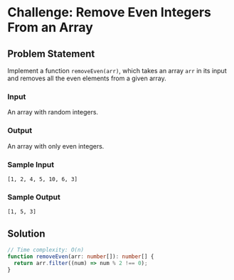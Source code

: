 # Challenge: Remove Even Integers From an Array

## Problem Statement

Implement a function `removeEven(arr)`, which takes an array `arr` in its input and removes all the even elements from a given array.

### Input

An array with random integers.

### Output

An array with only even integers.

### Sample Input

```
[1, 2, 4, 5, 10, 6, 3]
```

### Sample Output

```
[1, 5, 3]
```

## Solution

```ts
// Time complexity: O(n)
function removeEven(arr: number[]): number[] {
  return arr.filter((num) => num % 2 !== 0);
}
```
